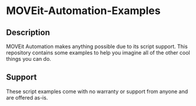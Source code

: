 # MOVEit-Automation-Examples

## Description
MOVEit Automation makes anything possible due to its script support. This repository contains some examples to help you imagine all of the other cool things you can do.

## Support
These script examples come with no warranty or support from anyone and are offered as-is.

